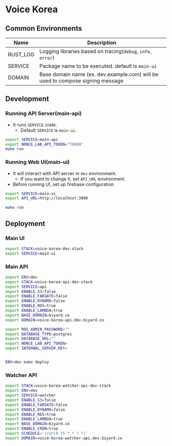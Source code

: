 # Voice Korea

## Common Environments
| Name     | Description                                                                    |
|----------|--------------------------------------------------------------------------------|
| RUST_LOG | Logging libraries based on tracing(`debug`, `info`, `error`)                   |
| SERVICE  | Package name to be executed. default is `main-ui`                              |
| DOMAIN   | Base domain name (ex. dev.example.com) will be used to compose signing message |


## Development
### Running API Server(main-api)
- It runs `SERVICE` crate.
  - Default `SERVICE` is `main-ui`.

``` bash
export SERVICE=main-api
export NONCE_LAB_API_TOKEN="TOKEN"
make run
```

### Running Web UI(main-ui)
- It will interact with API server in `dev` environment.
  - If you want to change it, set `API_URL` environment.
- Before running UI, set up firebase configuration

``` bash
export SERVICE=main-ui
export API_URL=http://localhost:3000

make run
```


## Deployment
### Main UI

``` bash
export STACK=voice-korea-dev-stack
export SERVICE=main-ui

```

### Main API

``` bash
export ENV=dev
export STACK=voice-korea-api-dev-stack
export SERVICE=api
export ENABLE_S3=false
export ENABLE_FARGATE=false
export ENABLE_DYNAMO=false
export ENABLE_RDS=true
export ENABLE_LAMBDA=true
export BASE_DOMAIN=biyard.co
export DOMAIN=voice-korea-api.dev.biyard.co

export RDS_ADMIN_PASSWORD=""
export DATABASE_TYPE=postgres
export DATABASE_URL=""
export NONCE_LAB_API_TOKEN=
export INTERNAL_SERVER_KEY=


ENV=dev make deploy
```

### Watcher API

``` bash
export STACK=voice-korea-watcher-api-dev-stack
export ENV=dev
export SERVICE=watcher
export ENABLE_S3=false
export ENABLE_FARGATE=false
export ENABLE_DYNAMO=false
export ENABLE_RDS=true
export ENABLE_LAMBDA=true
export BASE_DOMAIN=biyard.co
export ENABLE_CRON=true
export SCHEDULE='cron(0 15 * * ? *)'
export DOMAIN=voice-korea-watcher-api.dev.biyard.co


```
